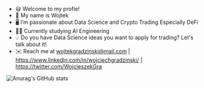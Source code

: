 - 😃 Welcome to my profie!
- 👋 My name is Wojtek
- 🖥️ I’m passionate about Data Science and Crypto Trading Especially DeFi
- 👨‍🎓 Currently studying AI Engineering
- 💡 Do you have Data Science ideas you want to apply for trading? Let's talk about it!
- ✉️ Reach me at wojtekgradzinski@mail.com | https://www.linkedin.com/in/wojciechgradzinski/ | https://twitter.com/WojcieszekGra

![Anurag's GitHub stats](https://github-readme-stats.vercel.app/api?username=wojtekgradzinski&show_icons=true&theme=radical)
